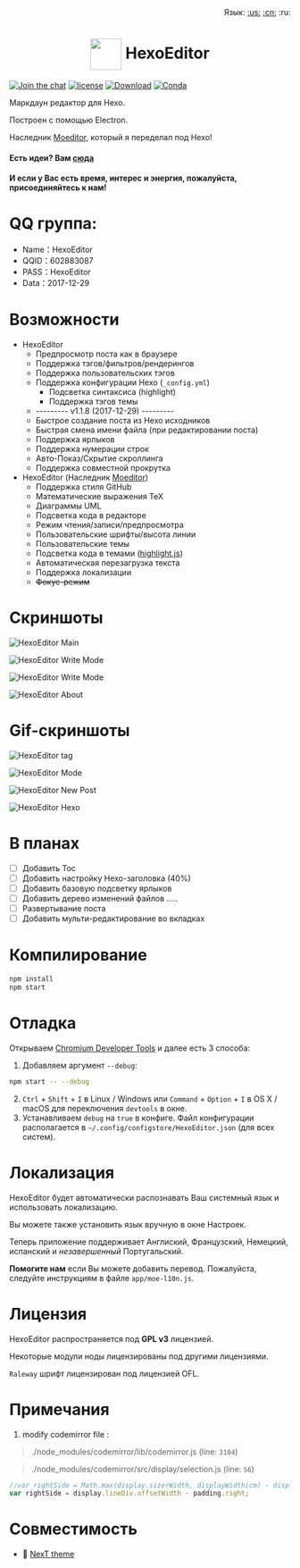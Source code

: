 <div align="right">Язык: <a title="Английский" href="../../README.md">:us:</a>
<a title="Китайский" href="../../docs/cn/README.md">:cn:</a>
:ru:</div>

# <div align="center"><a title="Перейти на сайт" href="#"><img align="center" width="56" height="56" src="https://raw.githubusercontent.com/zhuzhuyule/HexoEditor/master/icons/HexoEditor.svg?sanitize=true"></a>  HexoEditor</div>

[![Join the chat](https://badges.gitter.im/hexo-theme-tomotoes/Lobby.svg)](https://gitter.im/zhuzhuyule/Lobby)
[![license](https://img.shields.io/badge/license-GPL3.0-brightgreen.svg)](https://github.com/zhuzhuyule/HexoEditor/blob/master/LICENSE)
[![Download](https://img.shields.io/badge/download-page-blue.svg)](https://github.com/zhuzhuyule/HexoEditor/releases)
[![Conda](https://img.shields.io/conda/pn/conda-forge/python.svg)](https://github.com/zhuzhuyule/HexoEditor/releases)

Маркдаун редактор для Hexo.

Построен с помощью Electron.

Наследник [Moeditor](https://github.com/Moeditor/Moeditor), который я переделал под Hexo!

#### Есть идеи? Вам [сюда](https://github.com/zhuzhuyule/HexoEditor/issues/2)
#### И если у Вас есть время, интерес и энергия, пожалуйста, присоединяйтесь к нам!

# QQ группа:
- Name：HexoEditor
- QQID：602883087
- PASS：HexoEditor
- Data：2017-12-29

# Возможности
* HexoEditor
  * Предпросмотр поста как в браузере
  * Поддержка тэгов/фильтров/рендерингов
  * Поддержка пользовательских тэгов
  * Поддержка конфигурации Hexo (`_config.yml`)
    * Подсветка синтаксиса (highlight)
    * Поддержка тэгов темы
  * --------- v1.1.8 (2017-12-29) ---------
  * Быстрое создание поста из Hexo исходников
  * Быстрая смена имени файла (при редактировании поста)
  * Поддержка ярлыков
  * Поддержка нумерации строк
  * Авто-Показ/Скрытие скроллинга
  * Поддержка совместной прокрутка
* HexoEditor (Наследник [Moeditor](https://github.com/Moeditor/Moeditor))
  * Поддержка стиля GitHub
  * Математические выражения TeX
  * Диаграммы UML
  * Подсветка кода в редакторе
  * Режим чтения/записи/предпросмотра
  * Пользовательские шрифты/высота линии
  * Пользовательские темы
  * Подсветка кода в темами ([highlight.js](https://highlightjs.org/))
  * Автоматическая перезагрузка текста
  * Поддержка локализации
  * ~~Фокус-режим~~

# Скриншоты

![HexoEditor Main](https://raw.githubusercontent.com/zhuzhuyule/HexoEditor/master/screenshots/main.png)

![HexoEditor Write Mode](https://raw.githubusercontent.com/zhuzhuyule/HexoEditor/master/screenshots/side-menu.png)

![HexoEditor Write Mode](https://raw.githubusercontent.com/zhuzhuyule/HexoEditor/master/screenshots/settings.png)

![HexoEditor About](https://raw.githubusercontent.com/zhuzhuyule/HexoEditor/master/screenshots/about.png)

# Gif-скриншоты
![HexoEditor tag](https://raw.githubusercontent.com/zhuzhuyule/HexoEditor/master/screenshots/gif-tag.gif)

![HexoEditor Mode](https://raw.githubusercontent.com/zhuzhuyule/HexoEditor/master/screenshots/gif-mode.gif)

![HexoEditor New Post](https://raw.githubusercontent.com/zhuzhuyule/HexoEditor/master/screenshots/gif-newpost.gif)

![HexoEditor Hexo](https://raw.githubusercontent.com/zhuzhuyule/HexoEditor/master/screenshots/gif-hexo.gif)

# В планах
- [ ] Добавить Toc
- [ ] Добавить настройку Hexo-заголовка (40%)
- [ ] Добавить базовую подсветку ярлыков
- [ ] Добавить дерево изменений файлов
.....
- [ ] Развертывание поста
- [ ] Добавить мульти-редактирование во вкладках

# Компилирование
```bash
npm install
npm start
```

# Отладка
Открываем [Chromium Developer Tools](https://developer.chrome.com/devtools) и далее есть 3 способа:

1. Добавляем аргумент `--debug`:
```bash
npm start -- --debug
```
2. `Ctrl` + `Shift` + `I` в Linux / Windows или `Command` + `Option` + `I` в OS X / macOS для переключения `devtools` в окне.
3. Устанавливаем `debug` на `true` в конфиге. Файл конфигурации располагается в `~/.config/configstore/HexoEditor.json` (для всех систем).



# Локализация
HexoEditor будет автоматически распознавать Ваш системный язык и использовать локализацию.

Вы можете также установить язык вручную в окне Настроек.

Теперь приложение поддерживает Англиский, Французский, Немецкий, испанский и *незавершенный* Португальский.

**Помогите нам** если Вы можете добавить перевод. Пожалуйста, следуйте инструкциям в файле `app/moe-l10n.js`.

# Лицензия
HexoEditor распространяется под **GPL v3** лицензией.

Некоторые модули ноды лицензированы под другими лицензиями.

`Raleway` шрифт лицензирован под лицензией OFL.


# Примечания
1. modify codemirror file :

> ./node_modules/codemirror/lib/codemirror.js (line: `3104`)


> ./node_modules/codemirror/src/display/selection.js (line: `56`)

```js 
//var rightSide = Math.max(display.sizerWidth, displayWidth(cm) - display.sizer.offsetLeft) - padding.right;
var rightSide = display.lineDiv.offsetWidth - padding.right;
```

# Совместимость

* :triangular_flag_on_post: <a href="https://github.com/theme-next/hexo-theme-next" target="_blank">NexT theme</a>